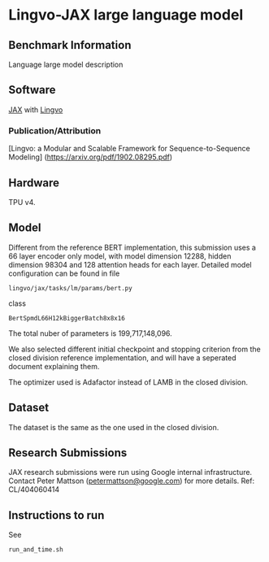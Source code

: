 # Lingvo-JAX large language model

## Benchmark Information

Language large model description

## Software

[JAX](https://github.com/google/jax) with [Lingvo](https://github.com/tensorflow/lingvo)

### Publication/Attribution

[Lingvo: a Modular and Scalable Framework for Sequence-to-Sequence Modeling]
(https://arxiv.org/pdf/1902.08295.pdf)

## Hardware

TPU v4.

## Model

Different from the reference BERT implementation, this submission uses a 66
layer encoder only model, with model dimension 12288,
hidden dimension 98304 and 128 attention heads for each layer.
Detailed model configuration can be found in file

```
lingvo/jax/tasks/lm/params/bert.py
```

class 

```
BertSpmdL66H12kBiggerBatch8x8x16
```

The total nuber of parameters is 199,717,148,096.

We also selected different initial checkpoint and stopping criterion from the
closed division reference implementation, and will have a seperated document
explaining them.

The optimizer used is Adafactor instead of LAMB in the closed division.

## Dataset

The dataset is the same as the one used in the closed division.

## Research Submissions

JAX research submissions were run using Google internal infrastructure. Contact
Peter Mattson (petermattson@google.com) for more details.
Ref: CL/404060414

## Instructions to run

See 

```
run_and_time.sh
```


